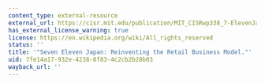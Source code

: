 ```yaml
---
content_type: external-resource
external_url: https://cisr.mit.edu/publication/MIT_CISRwp338_7-ElevenJapan_NagayamaWeill
has_external_license_warning: true
license: https://en.wikipedia.org/wiki/All_rights_reserved
status: ''
title: '"Seven Eleven Japan: Reinventing the Retail Business Model."'
uid: 7fe14a17-932e-4238-8f83-4c2cb2b28b03
wayback_url: ''
---
```

